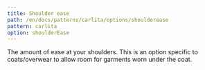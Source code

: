 ```yaml
---
title: Shoulder ease
path: /en/docs/patterns/carlita/options/shoulderease
pattern: carlita
option: shoulderEase
---
```


The amount of ease at your shoulders. This is an option specific to coats/overwear to allow room for garments worn under the coat.